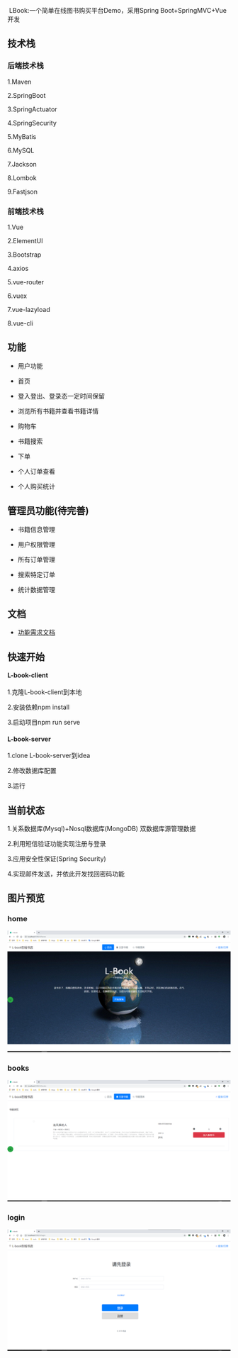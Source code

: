 ﻿﻿
 LBook:一个简单在线图书购买平台Demo，采用Spring Boot+SpringMVC+Vue开发


## 技术栈
### 后端技术栈
1.Maven

2.SpringBoot

3.SpringActuator

4.SpringSecurity

5.MyBatis

6.MySQL

7.Jackson

8.Lombok

9.Fastjson

### 前端技术栈
1.Vue

2.ElementUI

3.Bootstrap

4.axios

5.vue-router

6.vuex

7.vue-lazyload

8.vue-cli

## 功能
- 用户功能

- 首页

- 登入登出、登录态一定时间保留

- 浏览所有书籍并查看书籍详情

- 购物车

- 书籍搜索

- 下单

- 个人订单查看

- 个人购买统计

## 管理员功能(待完善)
- 书籍信息管理

- 用户权限管理

- 所有订单管理

- 搜索特定订单

- 统计数据管理


## 文档 
- [功能需求文档](docs/功能需求文档)

## 快速开始
#### L-book-client
1.克隆L-book-client到本地

2.安装依赖npm install

3.启动项目npm run serve

#### L-book-server
1.clone L-book-server到idea

2.修改数据库配置

3.运行

## 当前状态
1.关系数据库(Mysql)+Nosql数据库(MongoDB) 双数据库源管理数据

2.利用短信验证功能实现注册与登录

3.应用安全性保证(Spring Security)

4.实现邮件发送，并依此开发找回密码功能


## 图片预览

### home
![home](readme_img/home.png)
### books
![books](readme_img/books.png)
### login
![login](readme_img/login.png)
